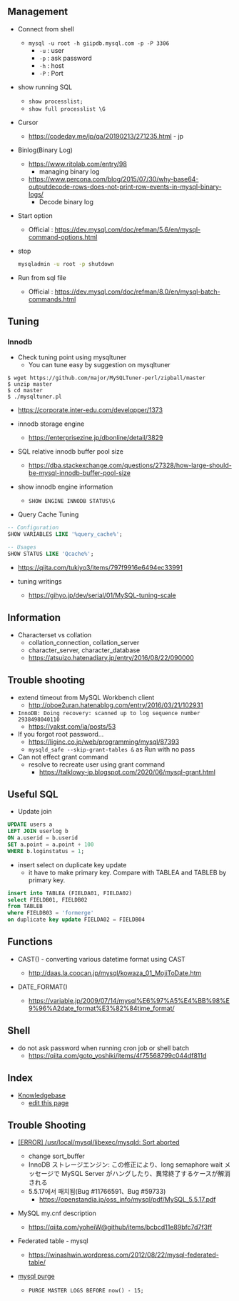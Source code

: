 ## Management

* Connect from shell
  * `mysql -u root -h giipdb.mysql.com -p -P 3306`
    * `-u` : user
    * `-p` : ask password
    * `-h` : host
    * `-P` : Port

* show running SQL
  * `show processlist;`
  * `show full processlist \G`

* Cursor
  * https://codeday.me/jp/qa/20190213/271235.html - jp

* Binlog(Binary Log)
  * https://www.ritolab.com/entry/98
    * managing binary log
  * https://www.percona.com/blog/2015/07/30/why-base64-outputdecode-rows-does-not-print-row-events-in-mysql-binary-logs/
    * Decode binary log

* Start option
  * Official : https://dev.mysql.com/doc/refman/5.6/en/mysql-command-options.html

* stop
  ```sh
  mysqladmin -u root -p shutdown
  ```

* Run from sql file
  * Official : https://dev.mysql.com/doc/refman/8.0/en/mysql-batch-commands.html

## Tuning

### Innodb

* Check tuning point using mysqltuner
  * You can tune easy by suggestion on mysqltuner
```
$ wget https://github.com/major/MySQLTuner-perl/zipball/master
$ unzip master
$ cd master
$ ./mysqltuner.pl
```
  * https://corporate.inter-edu.com/developper/1373

* innodb storage engine
  * https://enterprisezine.jp/dbonline/detail/3829
* SQL relative innodb buffer pool size
  * https://dba.stackexchange.com/questions/27328/how-large-should-be-mysql-innodb-buffer-pool-size

* show innodb engine information
  * `SHOW ENGINE INNODB STATUS\G`

* Query Cache Tuning
```sql
-- Configuration
SHOW VARIABLES LIKE '%query_cache%';

-- Usages
SHOW STATUS LIKE 'Qcache%';
```
  * https://qiita.com/tukiyo3/items/797f9916e6494ec33991

* tuning writings
  * https://gihyo.jp/dev/serial/01/MySQL-tuning-scale

## Information

* Characterset vs collation
  * collation_connection, collation_server
  * character_server, character_database
  * https://atsuizo.hatenadiary.jp/entry/2016/08/22/090000


## Trouble shooting

* extend timeout from MySQL Workbench client
  * http://oboe2uran.hatenablog.com/entry/2016/03/21/102931
* `InnoDB: Doing recovery: scanned up to log sequence number 2938498040110`
  * https://yakst.com/ja/posts/53
* If you forgot root password...
  * https://liginc.co.jp/web/programming/mysql/87393
  * `mysqld_safe --skip-grant-tables &` as Run with no pass
* Can not effect grant command
  * resolve to recreate user using grant command
    * https://talklowy-jp.blogspot.com/2020/06/mysql-grant.html

## Useful SQL

* Update join 
```sql
UPDATE users a
LEFT JOIN userlog b
ON a.userid = b.userid
SET a.point = a.point + 100
WHERE b.loginstatus = 1;
```

* insert select on duplicate key update
  * it have to make primary key. Compare with TABLEA and TABLEB by primary key.
```sql
insert into TABLEA (FIELDA01, FIELDA02)
select FIELDB01, FIELDB02
from TABLEB
where FIELDB03 = 'formerge'
on duplicate key update FIELDA02 = FIELDB04
```

## Functions

* CAST() - converting various datetime format using CAST
  * http://daas.la.coocan.jp/mysql/kowaza_01_MojiToDate.htm

* DATE_FORMAT()
  * https://variable.jp/2009/07/14/mysql%E6%97%A5%E4%BB%98%E9%96%A2date_format%E3%82%84time_format/

## Shell

* do not ask password when running cron job or shell batch
  * https://qiita.com/goto_yoshiki/items/4f75568799c044df811d


## Index

* [Knowledgebase](https://github.com/LowyShin/KnowledgeBase)
  * [edit this page](https://github.com/LowyShin/KnowledgeBase/blob/master/wiki/MySQL/README.md)

## Trouble Shooting

* [[ERROR] /usr/local/mysql/libexec/mysqld: Sort aborted]()
  * change sort_buffer 
  * InnoDB ストレージエンジン: この修正により、long semaphore wait メッセージで MySQL Server がハングしたり、異常終了するケースが解消される
  * 5.5.17에서 패치됨(Bug #11766591、Bug #59733)
    * https://openstandia.jp/oss_info/mysql/pdf/MySQL_5.5.17.pdf

* MySQL my.cnf description
  * https://qiita.com/yoheiW@github/items/bcbcd11e89bfc7d7f3ff

* Federated table - mysql
  * https://winashwin.wordpress.com/2012/08/22/mysql-federated-table/

* [mysql purge](https://www.mk-mode.com/blog/2012/05/23/23002009/)
  * `PURGE MASTER LOGS BEFORE now() - 15;`


